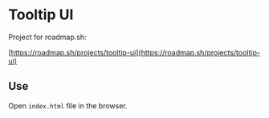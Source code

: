 # Tooltip UI

Project for roadmap.sh:

[https://roadmap.sh/projects/tooltip-ui](https://roadmap.sh/projects/tooltip-ui)

## Use

Open `index.html` file in the browser.
